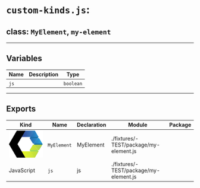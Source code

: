 # `custom-kinds.js`:

## class: `MyElement`, `my-element`

<hr/>

## Variables

| Name | Description | Type      |
| ---- | ----------- | --------- |
| `js` |             | `boolean` |

<hr/>

## Exports

| Kind                                                                                                                          | Name        | Declaration | Module                                 | Package |
| ----------------------------------------------------------------------------------------------------------------------------- | ----------- | ----------- | -------------------------------------- | ------- |
| ![custom-element-definition](https://raw.githubusercontent.com/webcomponents/webcomponents.org/master/client/assets/logo.svg) | `MyElement` | MyElement   | ./fixtures/-TEST/package/my-element.js |         |
| JavaScript                                                                                                                    | `js`        | js          | ./fixtures/-TEST/package/my-element.js |         |
